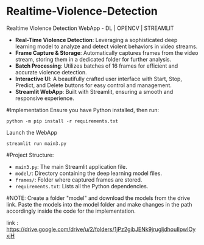 # Realtime-Violence-Detection
Realtime Violence Detection WebApp - DL | OPENCV | STREAMLIT
- **Real-Time Violence Detection**: Leveraging a sophisticated deep learning model to analyze and detect violent behaviors in video streams.
- **Frame Capture & Storage**: Automatically captures frames from the video stream, storing them in a dedicated folder for further analysis.
- **Batch Processing**: Utilizes batches of 16 frames for efficient and accurate violence detection.
- **Interactive UI**: A beautifully crafted user interface with Start, Stop, Predict, and Delete buttons for easy control and management.
- **Streamlit WebApp**: Built with Streamlit, ensuring a smooth and responsive experience.

#Implementation
Ensure you have Python installed, then run:
   
  ```
  python -m pip install -r requirements.txt
  ```
Launch the WebApp

```
streamlit run main3.py
```
#Project Structure:
- `main3.py`: The main Streamlit application file.
- `model/`: Directory containing the deep learning model files.
- `frames/`: Folder where captured frames are stored.
- `requirements.txt`: Lists all the Python dependencies.

#NOTE:
Create a folder "model" and download the models from the drive link.
Paste the models into the model folder and make changes in the path accordingly inside the code for the implementation.

link : https://drive.google.com/drive/u/2/folders/1jPz2gibJENk9jrugljdhouIIpwIOyxjH
